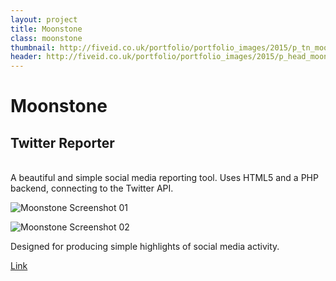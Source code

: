 ```yaml
---
layout: project
title: Moonstone
class: moonstone
thumbnail: http://fiveid.co.uk/portfolio/portfolio_images/2015/p_tn_moonstone.png
header: http://fiveid.co.uk/portfolio/portfolio_images/2015/p_head_moonstone.png
---
```


# Moonstone

## Twitter Reporter

<br/>
A beautiful and simple social media reporting tool. Uses HTML5 and a PHP backend, connecting to the Twitter API.

![Moonstone Screenshot 01](http://fiveid.co.uk/portfolio/portfolio_images/2016/moonstone_screenshot_01.jpg)

![Moonstone Screenshot 02](http://fiveid.co.uk/portfolio/portfolio_images/2016/moonstone_screenshot_02.jpg)

Designed for producing simple highlights of social media activity.

[Link](http://fiveid.co.uk/projects/moonstone/beta/)
